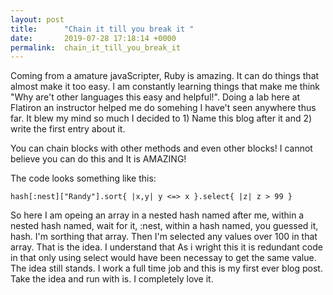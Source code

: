 ```yaml
---
layout: post
title:      "Chain it till you break it "
date:       2019-07-28 17:18:14 +0000
permalink:  chain_it_till_you_break_it
---
```




Coming from a amature javaScripter, Ruby is amazing. It can do things that almost make it too easy. I am constantly learning things that make me think "Why are't other languages this easy and helpful!". Doing a lab here at Flatiron an instructor helped me do somehing I have't seen anywhere thus far. It blew my mind so much I decided to 1) Name this blog after it and 2) write the first entry about it.  

You can chain blocks with other methods and even other blocks! I cannot believe you can do this and It is AMAZING! 

The code looks something like this:

 `hash[:nest]["Randy"].sort{ |x,y| y <=> x }.select{ |z| z > 99 }`
 
 So here I am opeing an array in a nested hash named after me, within a nested hash named, wait for it, :nest, within a hash named, you guessed it, hash. I'm sorthing that array. Then I'm selected any values over 100 in that array. That is the idea. I understand that As i wright this it is redundant code in that only using select would have been necessay to get the same value. The idea still stands. I work a full time job and this is my first ever blog post. Take the idea and run with is. I completely love it. 
